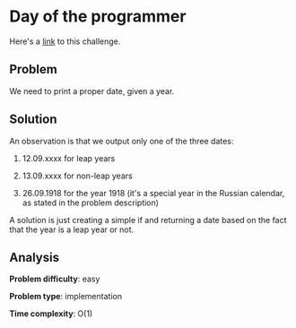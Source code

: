 # Day of the programmer

Here's a [link](https://www.hackerrank.com/challenges/day-of-the-programmer/problem) to this challenge.

## Problem

We need to print a proper date, given a year.

## Solution

An observation is that we output only one of the three dates:

1. 12.09.xxxx for leap years

2. 13.09.xxxx for non-leap years

3. 26.09.1918 for the year 1918 (it's a special year in the Russian calendar, as stated in the problem description)

A solution is just creating a simple if and returning a date based on the fact that the year is a leap year or not.

## Analysis

**Problem difficulty**: easy

**Problem type**: implementation

**Time complexity**: O(1)
